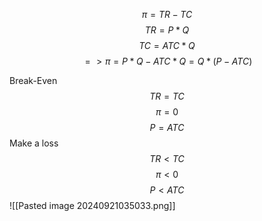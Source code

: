 $$\pi = TR - TC$$
$$TR = P*Q$$
$$TC = ATC * Q$$
$$=> \pi = P*Q - ATC * Q = Q*(P - ATC)$$

Break-Even
$$TR = TC$$
$$\pi = 0$$
$$P =ATC$$
Make a loss
$$TR < TC$$
$$\pi < 0$$
$$P < ATC$$
![[Pasted image 20240921035033.png]]

